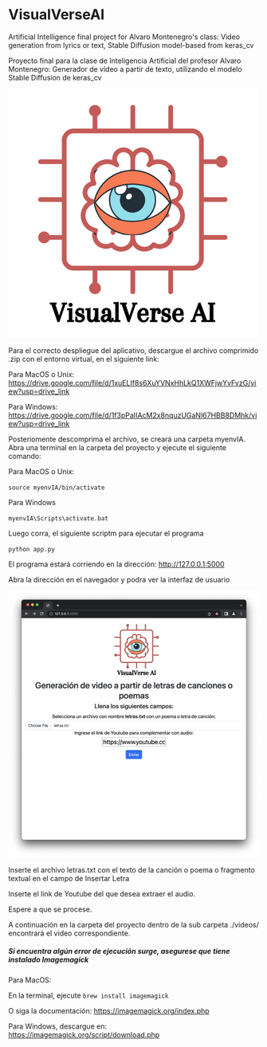 # VisualVerseAI



Artificial Intelligence final project for Alvaro Montenegro's class: Video generation from lyrics or text, Stable Diffusion model-based from keras_cv

Proyecto final para la clase de Inteligencia Artificial del profesor Alvaro Montenegro: Generador de video a partir de texto, utilizando el modelo Stable Diffusion de keras_cv

![Logo](https://github.com/guzmandb/VisualVerseAI/blob/b083a4df013be276b67ff2680c1d80b101246b4b/VisualVerseAI.png)

Para el correcto despliegue del aplicativo, descargue el archivo comprimido .zip con el entorno virtual, en el siguiente link:

Para MacOS o Unix:
https://drive.google.com/file/d/1xuELIf8s6XuYVNxHhLkQ1XWFjwYvFvzG/view?usp=drive_link

Para Windows:
https://drive.google.com/file/d/1f3pPaIIAcM2x8nquzUGaNl67HBB8DMhk/view?usp=drive_link

Posteriomente descomprima el archivo, se creará una carpeta myenvIA. Abra una terminal en la carpeta del proyecto y ejecute el siguiente comando:

Para MacOS o Unix:

`source myenvIA/bin/activate`

Para Windows

`myenvIA\Scripts\activate.bat`

Luego corra, el siguiente scriptm para ejecutar el programa

`python app.py`

El programa estará corriendo en la dirección: http://127.0.0.1:5000

Abra la dirección en el navegador y podra ver la interfaz de usuario

![Interfaz de usuario](https://raw.githubusercontent.com/guzmandb/VisualVerseAI/b083a4df013be276b67ff2680c1d80b101246b4b/UI.png)

Inserte el archivo letras.txt con el texto de la canción o poema o fragmento textual en el campo de Insertar Letra

Inserte el link de Youtube del que desea extraer el audio.

Espere a que se procese.

A continuación en la carpeta del proyecto dentro de la sub carpeta ./videos/ encontrará el video correspondiente.

##### Si encuentra algún error de ejecución surge, asegurese que tiene instalado Imagemagick

Para MacOS:

En la terminal, ejecute
`brew install imagemagick`

O siga la documentación:
https://imagemagick.org/index.php

Para Windows, descargue en:
https://imagemagick.org/script/download.php


